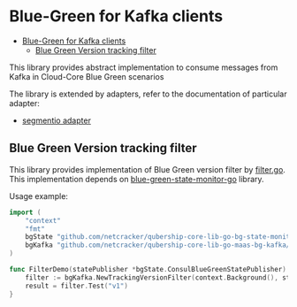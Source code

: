 # Blue-Green for Kafka clients

<!-- TOC -->
* [Blue-Green for Kafka clients](#blue-green-for-kafka-clients)
  * [Blue Green Version tracking filter](#blue-green-version-tracking-filter)
<!-- TOC -->

This library provides abstract implementation to consume messages from Kafka in Cloud-Core Blue Green scenarios

The library is extended by adapters, refer to the documentation of particular adapter:
* [segmentio adapter](https://github.com/netcracker/qubership-core-lib-go-maas-bg-segmentio)

## Blue Green Version tracking filter
This library provides implementation of Blue Green version filter by [filter.go](filter.go).  
This implementation depends on [blue-green-state-monitor-go](https://github.com/netcracker/qubership-core-lib-go-bg-state-monitor/v2) library.

Usage example:
```go
import (
    "context"
    "fmt"
    bgState "github.com/netcracker/qubership-core-lib-go-bg-state-monitor/v2"
    bgKafka "github.com/netcracker/qubership-core-lib-go-maas-bg-kafka/v3"
)

func FilterDemo(statePublisher *bgState.ConsulBlueGreenStatePublisher) {
    filter := bgKafka.NewTrackingVersionFilter(context.Background(), statePublisher)
    result = filter.Test("v1")
}

```

